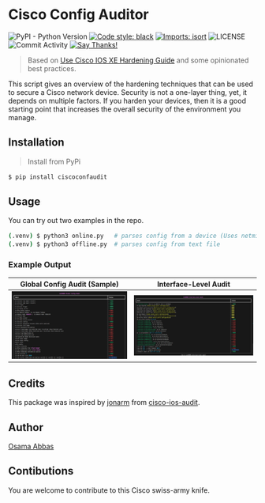 # Cisco Config Auditor

![PyPI - Python Version](https://img.shields.io/pypi/pyversions/ciscoconfaudit)
[![Code style: black](https://img.shields.io/badge/code%20style-black-000000.svg?style=flat-square)](https://github.com/psf/black)
[![Imports: isort](https://img.shields.io/badge/%20imports-isort-%231674b1?style=flat-square&labelColor=ef8336)](https://pycqa.github.io/isort/)
![LICENSE](https://img.shields.io/github/license/Tes3awy/cisco-config-auditor?color=purple&style=flat-square&label=LICENSE)
![Commit Activity](https://img.shields.io/github/commit-activity/m/Tes3awy/cisco-config-auditor/main?logo=github&style=flat-square)
[![Say Thanks!](https://img.shields.io/badge/Say%20Thanks-!-1EAEDB.svg)](https://saythanks.io/to/Tes3awy)

> Based on [Use Cisco IOS XE Hardening Guide](https://www.cisco.com/c/en/us/support/docs/ios-nx-os-software/ios-xe-16/220270-use-cisco-ios-xe-hardening-guide.html) and some opinionated best practices.

This script gives an overview of the hardening techniques that can be used to secure a Cisco network device. Security is not a one-layer thing, yet, it depends on multiple factors. If you harden your devices, then it is a good starting point that increases the overall security of the environment you manage.

## Installation

> Install from PyPi

```bash
$ pip install ciscoconfaudit
```

## Usage

You can try out two examples in the repo.

```bash
(.venv) $ python3 online.py   # parses config from a device (Uses netmiko)
(.venv) $ python3 offline.py  # parses config from text file
```

### Example Output

| Global Config Audit (Sample)                             | Interface-Level Audit                                        |
| -------------------------------------------------------- | ------------------------------------------------------------ |
| ![Global Config Audit](./assets/global-config-audit.jpg) | ![Interface Level Audit](./assets/interface-level-audit.jpg) |

## Credits

This package was inspired by [jonarm](https://github.com/jonarm) from [cisco-ios-audit](https://github.com/jonarm/cisco-ios-audit).

## Author

[Osama Abbas](https://github.com/Tes3awy)

## Contibutions

You are welcome to contribute to this Cisco swiss-army knife.
